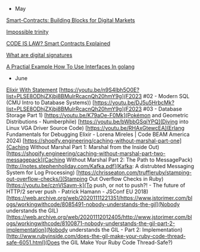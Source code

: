 * May 

[Smart-Contracts: Building Blocks for Digital Markets](https://www.fon.hum.uva.nl/rob/Courses/InformationInSpeech/CDROM/Literature/LOTwinterschool2006/szabo.best.vwh.net/smart_contracts_2.html)

[Impossible trinity](https://en.wikipedia.org/wiki/Impossible_trinity)

[CODE IS LAW? Smart Contracts Explained](https://www.youtube.com/watch?v=pWGLtjG-F5c)

[What are digital signatures](https://youtu.be/s22eJ1eVLTU)

[A Practial Example How To Use Interfaces In golang](https://youtu.be/McRq-uBAa9I)

* June

[Elixir With Statement](https://www.openmymind.net/Elixirs-With-Statement/)
[https://youtu.be/n9S4Ibh5O0E?list=PLSE8ODhjZXjbj8BMuIrRcacnQh20hmY9g](F2023 #02 - Modern SQL (CMU Intro to Database Systems))
[https://youtu.be/DJ5u5HrbcMk?list=PLSE8ODhjZXjbj8BMuIrRcacnQh20hmY9g](F2023 #03 - Database Storage Part 1)
[https://youtu.be/K79aOe-F0Mk](Pokémon and Geometric Distributions - Numberphile)
[https://youtu.be/bWbbGSqiYPQ](Diving into Linux VGA Driver Source Code)
[https://youtu.be/RHAxGtewcEA](Erlang Fundamentals for Debugging Elixir - Lorena Mireles | Code BEAM America 2024)
[https://shopify.engineering/caching-without-marshal-part-one](Caching Without Marshal Part 1: Marshal from the Inside Out)
[https://shopify.engineering/caching-without-marshal-part-two-messagepack](Caching Without Marshal Part 2: The Path to MessagePack)
[http://notes.stephenholiday.com/Kafka.pdf](Kafka: A distrubted Messaging System for Log Processing)
[https://chrisseaton.com/truffleruby/stamping-out-overflow-checks/](Stamping Out Overflow Checks in Ruby)
[https://youtu.be/cznVISavm-k](To push, or not to push?! - The future of HTTP/2 server push - Patrick Hamann - JSConf EU 2018)
[https://web.archive.org/web/20201111221351/https://www.jstorimer.com/blogs/workingwithcode/8085491-nobody-understands-the-gil](Nobody understands the GIL)
[https://web.archive.org/web/20201112012405/http://www.jstorimer.com/blogs/workingwithcode/8100871-nobody-understands-the-gil-part-2-implementation](Nobody understands the GIL - Part 2: Implementation)
[http://www.rubyinside.com/does-the-gil-make-your-ruby-code-thread-safe-6051.html](Does the GIL Make Your Ruby Code Thread-Safe?)

